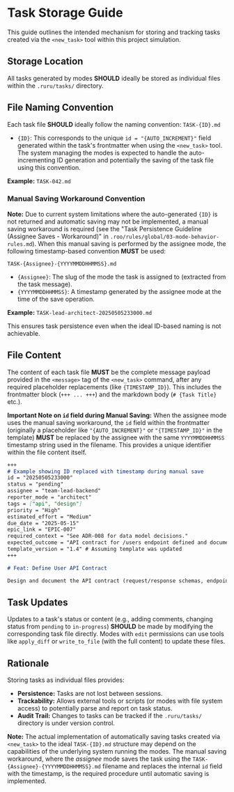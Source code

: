 # Task Storage Guide

This guide outlines the intended mechanism for storing and tracking tasks created via the `<new_task>` tool within this project simulation.

## Storage Location

All tasks generated by modes **SHOULD** ideally be stored as individual files within the `.ruru/tasks/` directory.

## File Naming Convention

Each task file **SHOULD** ideally follow the naming convention:
`TASK-{ID}.md`

*   `{ID}`: This corresponds to the unique `id = "{AUTO_INCREMENT}"` field generated within the task's frontmatter when using the `<new_task>` tool. The system managing the modes is expected to handle the auto-incrementing ID generation and potentially the saving of the task file using this convention.

**Example:** `TASK-042.md`

### Manual Saving Workaround Convention

**Note:** Due to current system limitations where the auto-generated `{ID}` is not returned and automatic saving may not be implemented, a manual saving workaround is required (see the "Task Persistence Guideline (Assignee Saves - Workaround)" in `.roo/rules/global/03-mode-behavior-rules.md`). When this manual saving is performed by the assignee mode, the following timestamp-based convention **MUST** be used:

`TASK-{Assignee}-{YYYYMMDDHHMMSS}.md`

*   `{Assignee}`: The slug of the mode the task is assigned to (extracted from the task message).
*   `{YYYYMMDDHHMMSS}`: A timestamp generated by the assignee mode at the time of the save operation.

**Example:** `TASK-lead-architect-20250505233000.md`

This ensures task persistence even when the ideal ID-based naming is not achievable.

## File Content

The content of each task file **MUST** be the complete message payload provided in the `<message>` tag of the `<new_task>` command, after any required placeholder replacements (like `{TIMESTAMP_ID}`). This includes the frontmatter block (`+++ ... +++`) and the markdown body (`# {Task Title}` etc.).

**Important Note on `id` field during Manual Saving:** When the assignee mode uses the manual saving workaround, the `id` field within the frontmatter (originally a placeholder like `"{AUTO_INCREMENT}"` or `"{TIMESTAMP_ID}"` in the template) **MUST** be replaced by the assignee with the same `YYYYMMDDHHMMSS` timestamp string used in the filename. This provides a unique identifier within the file content itself.

```markdown
+++
# Example showing ID replaced with timestamp during manual save
id = "20250505233000"
status = "pending"
assignee = "team-lead-backend"
reporter_mode = "architect"
tags = ["api", "design"]
priority = "High"
estimated_effort = "Medium"
due_date = "2025-05-15"
epic_link = "EPIC-007"
required_context = "See ADR-008 for data model decisions."
expected_outcome = "API contract for /users endpoint defined and documented."
template_version = "1.4" # Assuming template was updated
+++

# Feat: Define User API Contract

Design and document the API contract (request/response schemas, endpoints) for the primary /users resource based on the requirements in STORY-99 and ADR-008.
```

## Task Updates

Updates to a task's status or content (e.g., adding comments, changing status from `pending` to `in-progress`) **SHOULD** be made by modifying the corresponding task file directly. Modes with `edit` permissions can use tools like `apply_diff` or `write_to_file` (with the full content) to update these files.

## Rationale

Storing tasks as individual files provides:
*   **Persistence:** Tasks are not lost between sessions.
*   **Trackability:** Allows external tools or scripts (or modes with file system access) to potentially parse and report on task status.
*   **Audit Trail:** Changes to tasks can be tracked if the `.ruru/tasks/` directory is under version control.

**Note:** The actual implementation of automatically saving tasks created via `<new_task>` to the ideal `TASK-{ID}.md` structure may depend on the capabilities of the underlying system running the modes. The manual saving workaround, where the *assignee* mode saves the task using the `TASK-{Assignee}-{YYYYMMDDHHMMSS}.md` filename and replaces the internal `id` field with the timestamp, is the required procedure until automatic saving is implemented.